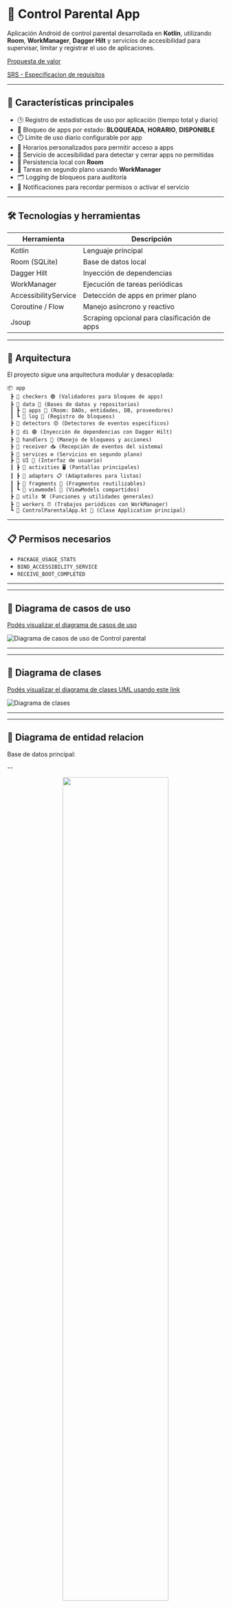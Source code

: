 
# 📱 Control Parental App

Aplicación Android de control parental desarrollada en **Kotlin**, utilizando **Room**, **WorkManager**, **Dagger Hilt** y servicios de accesibilidad para supervisar, limitar y registrar el uso de aplicaciones.

[Propuesta de valor](https://docs.google.com/document/d/12kFZDpTqzES0-sYFv3g2N5VKG0sBjfh_hx_XMg7oy6Q/edit?usp=sharing)

[SRS - Especificacion de requisitos](https://docs.google.com/document/d/1rpAelZsWywcVWXfYSeQUA5GreiuIhPb2/edit?usp=sharing&ouid=103592374588151306182&rtpof=true&sd=true)

---

## 🧠 Características principales

- 🕒 Registro de estadísticas de uso por aplicación (tiempo total y diario)
- 🚫 Bloqueo de apps por estado: **BLOQUEADA**, **HORARIO**, **DISPONIBLE**
- ⏱️ Límite de uso diario configurable por app
- 📆 Horarios personalizados para permitir acceso a apps
- 🔐 Servicio de accesibilidad para detectar y cerrar apps no permitidas
- 💾 Persistencia local con **Room**
- 🔁 Tareas en segundo plano usando **WorkManager**
- 🗂️ Logging de bloqueos para auditoría
- 🔔 Notificaciones para recordar permisos o activar el servicio

---

## 🛠️ Tecnologías y herramientas

| Herramienta         | Descripción                                   |
|---------------------|-----------------------------------------------|
| Kotlin              | Lenguaje principal                            |
| Room (SQLite)       | Base de datos local                           |
| Dagger Hilt         | Inyección de dependencias                     |
| WorkManager         | Ejecución de tareas periódicas                |
| AccessibilityService| Detección de apps en primer plano             |
| Coroutine / Flow    | Manejo asíncrono y reactivo                   |
| Jsoup               | Scraping opcional para clasificación de apps |

---

## 📐 Arquitectura

El proyecto sigue una arquitectura modular y desacoplada:

```
📦 app
 ┣ 📂 checkers 🟢 (Validadores para bloqueo de apps)
 ┣ 📂 data 🔵 (Bases de datos y repositorios)
 ┃ ┣ 📂 apps 🔹 (Room: DAOs, entidades, DB, proveedores)
 ┃ ┗ 📂 log 🔸 (Registro de bloqueos)
 ┣ 📂 detectors 🟡 (Detectores de eventos específicos)
 ┣ 📂 di 🟣 (Inyección de dependencias con Dagger Hilt)
 ┣ 📂 handlers 🔴 (Manejo de bloqueos y acciones)
 ┣ 📂 receiver 📥 (Recepción de eventos del sistema)
 ┣ 📂 services ⚙️ (Servicios en segundo plano)
 ┣ 📂 UI 🎨 (Interfaz de usuario)
 ┃ ┣ 📂 activities 🖥️ (Pantallas principales)
 ┃ ┣ 📂 adapters 📋 (Adaptadores para listas)
 ┃ ┣ 📂 fragments 🧩 (Fragmentos reutilizables)
 ┃ ┗ 📂 viewmodel 🧠 (ViewModels compartidos)
 ┣ 📂 utils 🛠️ (Funciones y utilidades generales)
 ┣ 📂 workers ⏰ (Trabajos periódicos con WorkManager)
 ┗ 🧠 ControlParentalApp.kt 🚀 (Clase Application principal)

```

---

## 📋 Permisos necesarios

- `PACKAGE_USAGE_STATS`
- `BIND_ACCESSIBILITY_SERVICE`
- `RECEIVE_BOOT_COMPLETED`

---

---

## 📌 Diagrama de casos de uso

[Podés visualizar el diagrama de casos de uso](https://lucid.app/lucidchart/6ba2d302-7073-4598-b272-1eeeb985a417/edit?viewport_loc=-5688%2C-462%2C3647%2C2088%2CsjI~UfAdr-eT&invitationId=inv_18c096de-ea59-49dc-8db0-ff7b3636c7fe)

![Diagrama de casos de uso de Control parental](https://github.com/user-attachments/assets/67477d44-fd85-4142-8f13-0894a2624753)

---

---

## 📌 Diagrama de clases

[Podés visualizar el diagrama de clases UML usando este link](https://lucid.app/lucidchart/6ba2d302-7073-4598-b272-1eeeb985a417/edit?viewport_loc=-1924%2C336%2C4200%2C2404%2CCmMawoI6KhXr&invitationId=inv_18c096de-ea59-49dc-8db0-ff7b3636c7fe)


![Diagrama de clases](https://github.com/user-attachments/assets/5f61b5e0-33c4-4f32-9305-32a41b980c50)

---
---

## 📌 Diagrama de entidad relacion

Base de datos principal:

--

<div align="center"">
  <img src="https://github.com/user-attachments/assets/424f72fe-1597-4343-a2e7-af6caab76207" style="width: 70%;" />
</div>

Otra base de datos solo para logs:
--

<div align="center"">
  <img src="https://github.com/user-attachments/assets/03c43144-2d6d-4c7f-addc-19994982c2a2" style="width: 50%;" />
</div>


---

## 🧑‍💻 Autor

**Gleb Ursol**  
📍 Buenos Aires, Argentina  
🎓 Analista de Sistemas | Estudiante de Escuela Da Vinci

---

## 📄 Licencia

Este proyecto se publica bajo la [MIT License](LICENSE).

